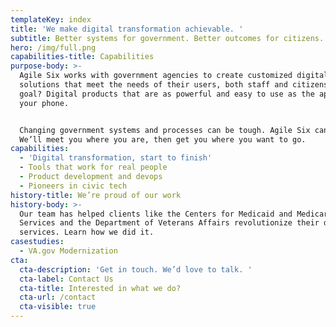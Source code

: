 ```yaml
---
templateKey: index
title: 'We make digital transformation achievable. '
subtitle: Better systems for government. Better outcomes for citizens.
hero: /img/full.png
capabilities-title: Capabilities
purpose-body: >-
  Agile Six works with government agencies to create customized digital
  solutions that meet the needs of their users, both staff and citizens. The end
  goal? Digital products that are as powerful and easy to use as the apps on
  your phone.


  Changing government systems and processes can be tough. Agile Six can help.
  We’ll meet you where you are, then get you where you want to go.
capabilities:
  - 'Digital transformation, start to finish'
  - Tools that work for real people
  - Product development and devops
  - Pioneers in civic tech
history-title: We’re proud of our work
history-body: >-
  Our team has helped clients like the Centers for Medicaid and Medicare
  Services and the Department of Veterans Affairs revolutionize their digital
  services. Learn how we did it.
casestudies:
  - VA.gov Modernization
cta:
  cta-description: 'Get in touch. We’d love to talk. '
  cta-label: Contact Us
  cta-title: Interested in what we do?
  cta-url: /contact
  cta-visible: true
---
```


